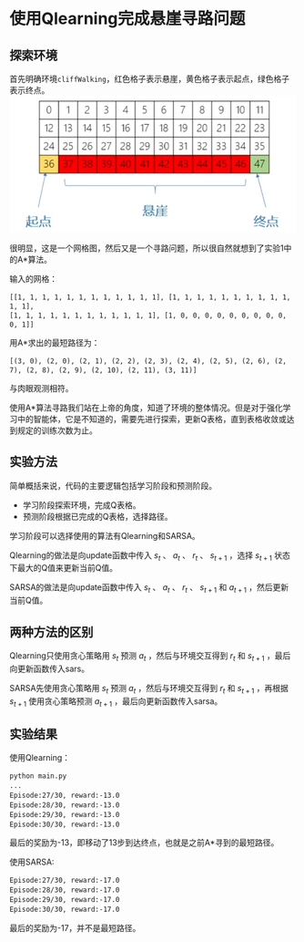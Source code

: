 # 使用Qlearning完成悬崖寻路问题


## 探索环境
首先明确环境`cliffWalking`，红色格子表示悬崖，黄色格子表示起点，绿色格子表示终点。
![](cliffwalking.jpg)

很明显，这是一个网格图，然后又是一个寻路问题，所以很自然就想到了实验1中的A*算法。

输入的网格：
```
[[1, 1, 1, 1, 1, 1, 1, 1, 1, 1, 1, 1], [1, 1, 1, 1, 1, 1, 1, 1, 1, 1, 1, 1],
[1, 1, 1, 1, 1, 1, 1, 1, 1, 1, 1, 1], [1, 0, 0, 0, 0, 0, 0, 0, 0, 0, 0, 1]]
```

用A*求出的最短路径为：
```
[(3, 0), (2, 0), (2, 1), (2, 2), (2, 3), (2, 4), (2, 5), (2, 6), (2, 7), (2, 8), (2, 9), (2, 10), (2, 11), (3, 11)]
```

与肉眼观测相符。

使用A*算法寻路我们站在上帝的角度，知道了环境的整体情况。但是对于强化学习中的智能体，它是不知道的，需要先进行探索，更新Q表格，直到表格收敛或达到规定的训练次数为止。

## 实验方法

简单概括来说，代码的主要逻辑包括学习阶段和预测阶段。

- 学习阶段探索环境，完成Q表格。
- 预测阶段根据已完成的Q表格，选择路径。

学习阶段可以选择使用的算法有Qlearning和SARSA。

Qlearning的做法是向update函数中传入 $s_t$ 、 $a_t$ 、 $r_t$ 、 $s_{t+1}$ ，选择 $s_{t+1}$ 状态下最大的Q值来更新当前Q值。

SARSA的做法是向update函数中传入 $s_t$ 、 $a_t$ 、 $r_t$ 、 $s_{t+1}$ 和 $a_{t+1}$ ，然后更新当前Q值。

## 两种方法的区别

Qlearning只使用贪心策略用 $s_t$ 预测 $a_t$ ，然后与环境交互得到 $r_t$ 和 $s_{t+1}$ ，最后向更新函数传入sars。

SARSA先使用贪心策略用 $s_t$ 预测 $a_t$ ，然后与环境交互得到 $r_t$ 和 $s_{t+1}$ ，再根据 $s_{t+1}$ 使用贪心策略预测 $a_{t+1}$ ，最后向更新函数传入sarsa。

## 实验结果

使用Qlearning：
```bash
python main.py
...
Episode:27/30, reward:-13.0
Episode:28/30, reward:-13.0
Episode:29/30, reward:-13.0
Episode:30/30, reward:-13.0
```
最后的奖励为-13，即移动了13步到达终点，也就是之前A*寻到的最短路径。

使用SARSA:
```bash
Episode:27/30, reward:-17.0
Episode:28/30, reward:-17.0
Episode:29/30, reward:-17.0
Episode:30/30, reward:-17.0
```
最后的奖励为-17，并不是最短路径。